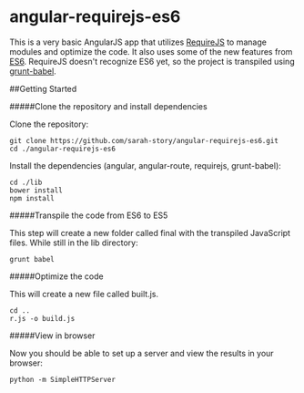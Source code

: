 # angular-requirejs-es6
This is a very basic AngularJS app that utilizes [RequireJS](http://requirejs.org/) to manage modules and optimize the code. It also uses some of the new features from [ES6](http://es6-features.org/). RequireJS doesn't recognize ES6 yet, so the project is transpiled using [grunt-babel](https://www.npmjs.com/package/grunt-babel).

##Getting Started

#####Clone the repository and install dependencies

Clone the repository:

```
git clone https://github.com/sarah-story/angular-requirejs-es6.git
cd ./angular-requirejs-es6
```

Install the dependencies (angular, angular-route, requirejs, grunt-babel):

```
cd ./lib
bower install
npm install
```

#####Transpile the code from ES6 to ES5

This step will create a new folder called final with the transpiled JavaScript files. While still in the lib directory:

```
grunt babel
```

#####Optimize the code

This will create a new file called built.js.

```
cd ..
r.js -o build.js
```

#####View in browser

Now you should be able to set up a server and view the results in your browser:

```
python -m SimpleHTTPServer
```
 

